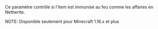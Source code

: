 Ce paramètre contrôle si l'item est immunisé au feu comme les affaires en Netherite.

NOTE: Disponible seulement pour Minecraft 1.16.x et plus